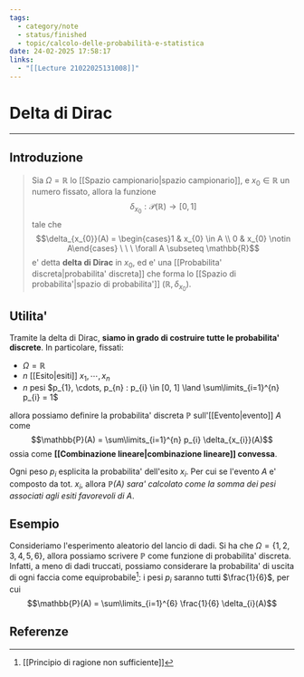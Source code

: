 ```yaml
---
tags:
  - category/note
  - status/finished
  - topic/calcolo-delle-probabilità-e-statistica
date: 24-02-2025 17:58:17
links:
  - "[[Lecture 21022025131008]]"
---
```

# Delta di Dirac
---
## Introduzione
> Sia $\Omega = \mathbb{R}$ lo [[Spazio campionario|spazio campionario]], e $x_{0} \in \mathbb{R}$ un numero fissato, allora la funzione
> $$\delta_{x_{0}} : \mathscr{P}(\mathbb{R}) \to [0, 1]$$
> tale che
> $$\delta_{x_{0}}(A) = \begin{cases}1 & x_{0} \in A \\ 0 & x_{0} \notin A\end{cases} \ \ \ \forall A \subseteq \mathbb{R}$$
> e' detta **delta di Dirac** in $x_{0}$, ed e' una [[Probabilita' discreta|probabilita' discreta]] che forma lo [[Spazio di probabilita'|spazio di probabilita']] $(\mathbb{R}, \delta_{x_0})$.

## Utilita'
Tramite la delta di Dirac, **siamo in grado di costruire tutte le probabilita' discrete**. In particolare, fissati:
- $\Omega = \mathbb{R}$
- $n$ [[Esito|esiti]] $x_{1}, \cdots, x_{n}$
- $n$ pesi $p_{1}, \cdots, p_{n} : p_{i} \in [0, 1] \land \sum\limits_{i=1}^{n} p_{i} = 1$

allora possiamo definire la probabilita' discreta $\mathbb{P}$ sull'[[Evento|evento]] $A$ come
$$\mathbb{P}(A) = \sum\limits_{i=1}^{n} p_{i} \delta_{x_{i}}(A)$$
ossia come **[[Combinazione lineare|combinazione lineare]] convessa**.

Ogni peso $p_{i}$ esplicita la probabilita' dell'esito $x_{i}$. Per cui se l'evento $A$ e' composto da tot. $x_{i}$, allora _$\mathbb{P}(A)$ sara' calcolato come la somma dei pesi associati agli esiti favorevoli di $A$_.

## Esempio
Consideriamo l'esperimento aleatorio del lancio di dadi. Si ha che $\Omega = \{1, 2, 3, 4, 5, 6\}$, allora possiamo scrivere $\mathbb{P}$ come funzione di probabilita' discreta. Infatti, a meno di dadi truccati, possiamo considerare la probabilita' di uscita di ogni faccia come equiprobabile[^1]: i pesi $p_{i}$ saranno tutti $\frac{1}{6}$, per cui
$$\mathbb{P}(A) = \sum\limits_{i=1}^{6} \frac{1}{6} \delta_{i}(A)$$

## Referenze
[^1]: [[Principio di ragione non sufficiente]]